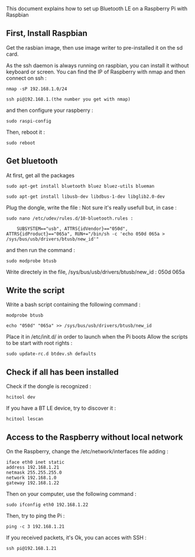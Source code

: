 This document explains how to set up Bluetooth LE on a Raspberry Pi with Raspbian

First, Install Raspbian
-------------------------
Get the rasbian image, then use image writer to pre-installed it on the sd card.

As the ssh daemon is always running on raspbian, you can install it without keyboard or screen.
You can find the IP of Raspberry with nmap and then connect on ssh :

	nmap -sP 192.168.1.0/24

	ssh pi@192.168.1.(the number you get with nmap)

and then configure your raspberry :

	sudo raspi-config

Then, reboot it :

	sudo reboot

Get bluetooth
---------------
At first, get all the packages

	sudo apt-get install bluetooth bluez bluez-utils blueman

	sudo apt-get install libusb-dev libdbus-1-dev libglib2.0-dev

Plug the dongle, write the file :
Not sure it's really usefull but, in case :

	sudo nano /etc/udev/rules.d/10-bluetooth.rules :

		SUBSYSTEM=="usb", ATTRS{idVendor}=="050d", ATTRS{idProduct}=="065a", RUN+="/bin/sh -c 'echo 050d 065a > /sys/bus/usb/drivers/btusb/new_id'"

and then run the command :

	sudo modprobe btusb

Write directely in the file, /sys/bus/usb/drivers/btusb/new_id : 050d 065a

Write the script
-----------------
Write a bash script containing the following command :

	modprobe btusb

	echo "050d" "065a" >> /sys/bus/usb/drivers/btusb/new_id

Place it in /etc/init.d/ in order to launch when the Pi boots
Allow the scripts to be start with root rights :

	sudo update-rc.d btdev.sh defaults

Check if all has been installed
-------------------------------
Check if the dongle is recognized :

	hcitool dev

If you have a BT LE device, try to discover it :

	hcitool lescan

Access to the Raspberry without local network
---------------------------------------------
On the Raspberry, change the /etc/network/interfaces file adding :

	iface eth0 inet static
	address 192.168.1.21
	netmask 255.255.255.0
	network 192.168.1.0
	gateway 192.168.1.22 

Then on your computer, use the following command :

	sudo ifconfig eth0 192.168.1.22

Then, try to ping the Pi :

	ping -c 3 192.168.1.21

If you received packets, it's Ok, you can acces with SSH :

	ssh pi@192.168.1.21